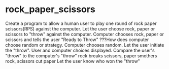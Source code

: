 # rock_paper_scissors

Create a program to allow a human user to play one round of rock paper scissors(RPS) against the computer.
Let the user choose rock, paper or scissors to "throw" against the computer.
Computer chooses rock, paper or scissors and tells the user "Ready to Throw"
   ???How does computer choose random or strategy.
   Computer chooses random.
Let the user initiate the "throw". User and computer choices displayed.
Compare the user's "throw" to the computer's "throw"
   rock breaks scissors, paper smothers rock, scissors cut paper
Let the user know who won the "throw"